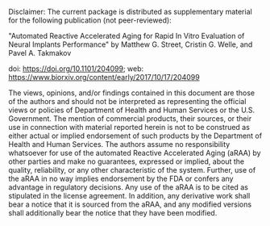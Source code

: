 Disclaimer: 
The current package is distributed as supplementary material for the following publication (not peer-reviewed):

"Automated Reactive Accelerated Aging for Rapid In Vitro Evaluation of Neural Implants Performance" 
by Matthew G. Street, Cristin G. Welle, and Pavel A. Takmakov

doi: https://doi.org/10.1101/204099; 
web: https://www.biorxiv.org/content/early/2017/10/17/204099

The views, opinions, and/or findings contained in this document are those of the authors and should not be interpreted 
as representing the official views or policies of Department of Health and Human Services or the U.S. Government. 
The mention of commercial products, their sources, or their use in connection with material reported herein is not to be construed
as either actual or implied endorsement of such products by the Department of Health and Human Services.
The authors assume no responsibility whatsoever for use of the automated Reactive Accelerated Aging (aRAA) by other parties and
make no guarantees, expressed or implied, about the quality, reliability, or any other characteristic of the system. Further, use
of the aRAA in no way implies endorsement by the FDA or confers any advantage in regulatory decisions. Any use of the aRAA is to be
cited as stipulated in the license agreement. In addition, any derivative work shall bear a notice that it is sourced from the
aRAA, and any modified versions shall additionally bear the notice that they have been modified.


